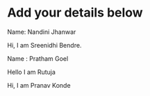 # Add your details below

Name: Nandini Jhanwar

Hi, I am Sreenidhi Bendre.

Name : Pratham Goel

Hello I am Rutuja

Hi, I am Pranav Konde





